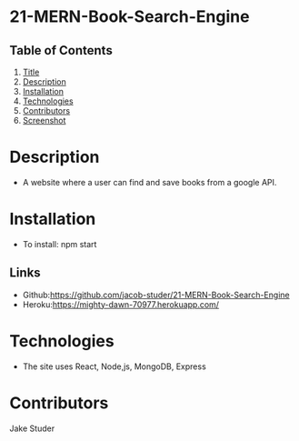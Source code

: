# 21-MERN-Book-Search-Engine

## Table of Contents

1. [Title](#title)
2. [Description](#Description)
3. [Installation](#Installation)
4. [Technologies](#Technologies)
5. [Contributors](#Contributors)
6. [Screenshot](#Screenshot)

# Description

- A website where a user can find and save books from a google API.

# Installation

- To install: npm start

## Links

- Github:https://github.com/jacob-studer/21-MERN-Book-Search-Engine
- Heroku:https://mighty-dawn-70977.herokuapp.com/

# Technologies

- The site uses React, Node,js, MongoDB, Express

# Contributors

Jake Studer
